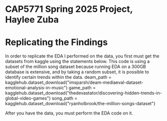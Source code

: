 # CAP5771 Spring 2025 Project, Haylee Zuba

# Replicating the Findings
In order to replicate the EDA I performed on the data, you first must get the datasets from kaggle using the statements below. This code is using a subset of the million song dataset because running EDA on a 300GB database is extensive, and by taking a random subset, it is possible to identify certain trends within the data. 
deam_path = kagglehub.dataset_download("imsparsh/deam-mediaeval-dataset-emotional-analysis-in-music")
game_path = kagglehub.dataset_download("thedevastator/discovering-hidden-trends-in-global-video-games")
song_path = kagglehub.dataset_download("ryanholbrook/the-million-songs-dataset")

After you have the data, you must perform the EDA code on it. 
